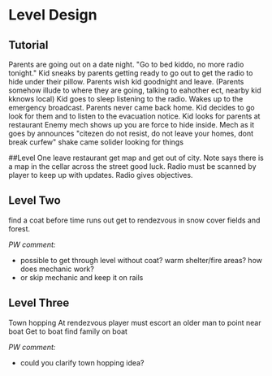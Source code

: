 # Level Design
## Tutorial
Parents are going out on a date night.
"Go to bed kiddo, no more radio tonight."
Kid sneaks by parents getting ready to go out to get the radio to hide under their pillow.
Parents wish kid goodnight and leave. (Parents somehow illude to where they are going, talking to eahother ect, nearby kid kknows local)
Kid goes to sleep listening to the radio.
Wakes up to the emergency broadcast.
Parents never came back home.
Kid decides to go look for them and to listen to the evacuation notice.
Kid looks for parents at restaurant Enemy mech shows up you are force to hide inside.
Mech as it goes by announces "citezen do not resist, do not leave your homes, dont break curfew" shake came solider looking for things

##Level One
leave restaurant get map and get out of city.
Note says there is a map in the cellar across the street good luck.
Radio must be scanned by player to keep up with updates. 
Radio gives objectives.


## Level Two
find a coat before time runs out get to rendezvous in snow cover fields and forest.

*PW comment:*
- possible to get through level without coat? warm shelter/fire areas? how does mechanic work?
- or skip mechanic and keep it on rails


## Level Three
Town hopping
At rendezvous player must escort an older man  to point near boat 
Get to boat find family on boat

*PW comment:*
- could you clarify town hopping idea?
